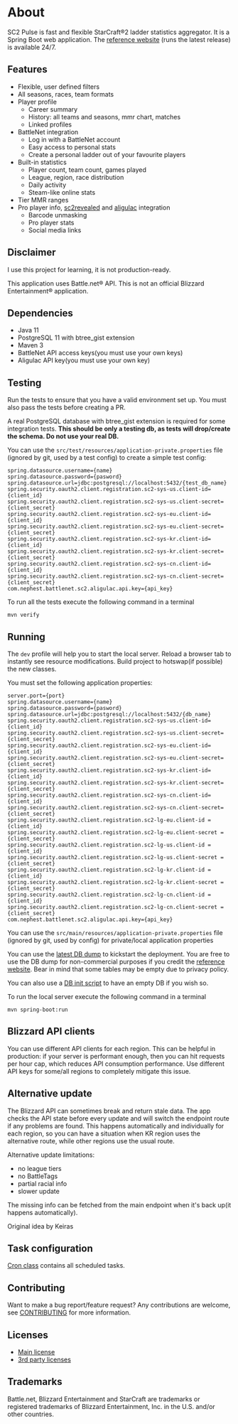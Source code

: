 # About
SC2 Pulse is fast and flexible StarCraft&reg;2 ladder statistics aggregator. It is a Spring Boot web application.
The [reference website](https://www.nephest.com/sc2/) (runs the latest release) is available 24/7.
## Features
* Flexible, user defined filters
* All seasons, races, team formats
* Player profile
    * Career summary
    * History: all teams and seasons, mmr chart, matches
    * Linked profiles
* BattleNet integration
    * Log in with a BattleNet account
    * Easy access to personal stats
    * Create a personal ladder out of your favourite players
* Built-in statistics
    * Player count, team count, games played
    * League, region, race distribution
    * Daily activity
    * Steam-like online stats
* Tier MMR ranges
* Pro player info, [sc2revealed](http://sc2revealed.com/) and [aligulac](http://aligulac.com/) integration
    * Barcode unmasking
    * Pro player stats
    * Social media links
## Disclaimer
I use this project for learning, it is not production-ready.

This application uses Battle.net&reg; API. 
This is not an official Blizzard Entertainment&reg; application.
## Dependencies
* Java 11
* PostgreSQL 11 with btree_gist extension
* Maven 3
* BattleNet API access keys(you must use your own keys)
* Aligulac API key(you must use your own key)

## Testing
Run the tests to ensure that you have a valid environment set up. You must also pass the tests
before creating a PR.

A real PostgreSQL database with btree_gist extension is required for some integration tests.
**This should be only a testing db, as tests will drop/create the schema. Do not use your real DB.**

You can use the ```src/test/resources/application-private.properties``` file (ignored by git, used by a test config) 
to create a simple test config: 

```
spring.datasource.username={name}
spring.datasource.password={pasword}
spring.datasource.url=jdbc:postgresql://localhost:5432/{test_db_name}
spring.security.oauth2.client.registration.sc2-sys-us.client-id={client_id}
spring.security.oauth2.client.registration.sc2-sys-us.client-secret={client_secret}
spring.security.oauth2.client.registration.sc2-sys-eu.client-id={client_id}
spring.security.oauth2.client.registration.sc2-sys-eu.client-secret={client_secret}
spring.security.oauth2.client.registration.sc2-sys-kr.client-id={client_id}
spring.security.oauth2.client.registration.sc2-sys-kr.client-secret={client_secret}
spring.security.oauth2.client.registration.sc2-sys-cn.client-id={client_id}
spring.security.oauth2.client.registration.sc2-sys-cn.client-secret={client_secret}
com.nephest.battlenet.sc2.aligulac.api.key={api_key}
```

To run all the tests execute the following command in a terminal
```
mvn verify
```

## Running
The `dev` profile will help you to start the local server. Reload a browser tab to instantly see resource modifications.
Build project to hotswap(if possible) the new classes.

You must set the following application properties:
```
server.port={port}
spring.datasource.username={name}
spring.datasource.password={pasword}
spring.datasource.url=jdbc:postgresql://localhost:5432/{db_name}
spring.security.oauth2.client.registration.sc2-sys-us.client-id={client_id}
spring.security.oauth2.client.registration.sc2-sys-us.client-secret={client_secret}
spring.security.oauth2.client.registration.sc2-sys-eu.client-id={client_id}
spring.security.oauth2.client.registration.sc2-sys-eu.client-secret={client_secret}
spring.security.oauth2.client.registration.sc2-sys-kr.client-id={client_id}
spring.security.oauth2.client.registration.sc2-sys-kr.client-secret={client_secret}
spring.security.oauth2.client.registration.sc2-sys-cn.client-id={client_id}
spring.security.oauth2.client.registration.sc2-sys-cn.client-secret={client_secret}
spring.security.oauth2.client.registration.sc2-lg-eu.client-id = {client_id}
spring.security.oauth2.client.registration.sc2-lg-eu.client-secret = {client_secret}
spring.security.oauth2.client.registration.sc2-lg-us.client-id = {client_id}
spring.security.oauth2.client.registration.sc2-lg-us.client-secret = {client_secret}
spring.security.oauth2.client.registration.sc2-lg-kr.client-id = {client_id}
spring.security.oauth2.client.registration.sc2-lg-kr.client-secret = {client_secret}
spring.security.oauth2.client.registration.sc2-lg-cn.client-id = {client_id}
spring.security.oauth2.client.registration.sc2-lg-cn.client-secret = {client_secret}
com.nephest.battlenet.sc2.aligulac.api.key={api_key}
```

You can use the ```src/main/resources/application-private.properties``` file (ignored by git, used by config) 
for private/local application properties

You can use the [latest DB dump](https://www.nephest.com/sc2/dl/db-dump) to kickstart the deployment. You are free to
use the DB dump for non-commercial purposes if you credit the [reference website](https://www.nephest.com/sc2/). Bear in
mind that some tables may be empty due to privacy policy.

You can also use a [DB init script](src/main/resources/schema-postgres.sql) to have an empty DB if you wish so.

To run the local server execute the following command in a terminal
```
mvn spring-boot:run
```
## Blizzard API clients
You can use different API clients for each region. This can be helpful in production: if your server is performant enough, then
you can hit requests per hour cap, which reduces API consumption performance. Use different API keys for some/all regions
to completely mitigate this issue.
## Alternative update
The Blizzard API can sometimes break and return stale data. The app checks the API state before every update and will
switch the endpoint route if any problems are found. This happens automatically and individually for each region,
so you can have a situation when KR region uses the alternative route, while other regions use the usual route.

Alternative update limitations:
* no league tiers
* no BattleTags
* partial racial info
* slower update

The missing info can be fetched from the main endpoint when it's back up(it happens automatically).

Original idea by Keiras
## Task configuration
[Cron class](src/main/java/com/nephest/battlenet/sc2/config/Cron.java) contains all scheduled tasks.
## Contributing
Want to make a bug report/feature request? Any contributions are welcome, see [CONTRIBUTING](CONTRIBUTING.md) for 
more information.
## Licenses
* [Main license](LICENSE.txt)
* [3rd party licenses](3rd-party-licenses.txt)
## Trademarks
Battle.net, Blizzard Entertainment and StarCraft are trademarks or registered trademarks of Blizzard Entertainment,
 Inc. in the U.S. and/or other countries. 
